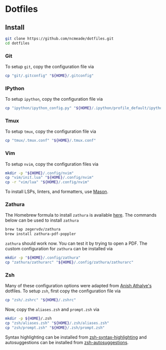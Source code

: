 # Dotfiles

## Install
```bash
git clone https://github.com/ncmeade/dotfiles.git
cd dotfiles
```

### Git
To setup `git`, copy the configuration file via
```bash
cp "git/.gitconfig" "${HOME}/.gitconfig"
```

### IPython
To setup `ipython`, copy the configuration file via
```bash
cp "ipython/ipython_config.py" "${HOME}/.ipython/profile_default/ipython_config.py"
```

### Tmux
To setup `tmux`, copy the configuration file via
```bash
cp "tmux/.tmux.conf" "${HOME}/.tmux.conf"
```

### Vim
To setup `nvim`, copy the configuration files via
```bash
mkdir -p "${HOME}/.config/nvim"
cp "vim/init.lua" "${HOME}/.config/nvim" 
cp -r "vim/lua" "${HOME}/.config/nvim" 
```
To install LSPs, linters, and formatters, use [Mason](https://github.com/mason-org/mason.nvim).

### Zathura
The Homebrew formula to install `zathura` is available [here](https://github.com/zegervdv/homebrew-zathura).
The commands below can be used to install `zathura`
```bash
brew tap zegervdv/zathura
brew install zathura-pdf-poppler
```
`zathura` should work now.
You can test it by trying to open a PDF. 
The custom configuration for `zathura` can be installed via
```bash
mkdir -p "${HOME}/.config/zathura"
cp "zathura/zathurarc" "${HOME}/.config/zathura/zathurarc"
```

### Zsh
Many of these configuration options were adapted from [Anish Athalye's](https://github.com/anishathalye/dotfiles) dotfiles.
To setup `zsh`, first copy the configuration file via
```bash
cp "zsh/.zshrc" "${HOME}/.zshrc"
```
Now, copy the `aliases.zsh` and `prompt.zsh` via
```bash
mkdir -p ${HOME}/.zsh
cp "zsh/aliases.zsh" "${HOME}/.zsh/aliases.zsh"
cp "zsh/prompt.zsh" "${HOME}/.zsh/prompt.zsh"
```
Syntax highlighting can be installed from [zsh-syntax-highlighting](https://github.com/zsh-users/zsh-syntax-highlighting) and autosuggestions can be installed from [zsh-autosuggestions](https://github.com/zsh-users/zsh-autosuggestions).
